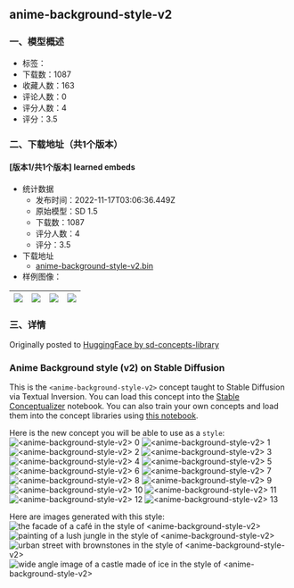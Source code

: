 ## anime-background-style-v2
### 一、模型概述

- 标签：
- 下载数：1087
- 收藏人数：163
- 评论人数：0
- 评分人数：4
- 评分：3.5

### 二、下载地址（共1个版本）

#### [版本1/共1个版本] learned embeds

- 统计数据
  - 发布时间：2022-11-17T03:06:36.449Z
  - 原始模型：SD 1.5
  - 下载数：1087
  - 评分人数：4
  - 评分：3.5
- 下载地址
  - [anime-background-style-v2.bin](https://civitai.com/api/download/models/914)
- 样例图像：

| <img src="https://image.civitai.com/xG1nkqKTMzGDvpLrqFT7WA/472e15ad-4b44-40c0-9516-40b84c032b00/width=450/7185.jpeg" /> | <img src="https://image.civitai.com/xG1nkqKTMzGDvpLrqFT7WA/68efdb7b-b804-46f0-4a6b-536ec9fbae00/width=450/7186.jpeg" /> | <img src="https://image.civitai.com/xG1nkqKTMzGDvpLrqFT7WA/bd209485-64bd-4abf-1248-cbc4160ab200/width=450/7187.jpeg" /> | <img src="https://image.civitai.com/xG1nkqKTMzGDvpLrqFT7WA/851470ee-905c-4dc5-1973-8391c5821c00/width=450/7188.jpeg" /> |
| ---- | ---- | ---- | ---- |


### 三、详情
<p>Originally posted to <a href="https://huggingface.co/sd-concepts-library/anime-background-style-v2">HuggingFace by sd-concepts-library</a></p><h3>Anime Background style (v2) on Stable Diffusion</h3>
<p>This is the <code>&#x3C;anime-background-style-v2></code> concept taught to Stable Diffusion via Textual Inversion. You can load this concept into the <a href="https://colab.research.google.com/github/huggingface/notebooks/blob/main/diffusers/stable_conceptualizer_inference.ipynb">Stable Conceptualizer</a> notebook. You can also train your own concepts and load them into the concept libraries using <a href="https://colab.research.google.com/github/huggingface/notebooks/blob/main/diffusers/sd_textual_inversion_training.ipynb">this notebook</a>.</p>
<p>Here is the new concept you will be able to use as a <code>style</code>:
<img src="https://huggingface.co/sd-concepts-library/anime-background-style-v2/resolve/main/concept_images/5.jpeg" alt="<anime-background-style-v2> 0">
<img src="https://huggingface.co/sd-concepts-library/anime-background-style-v2/resolve/main/concept_images/13.jpeg" alt="<anime-background-style-v2> 1">
<img src="https://huggingface.co/sd-concepts-library/anime-background-style-v2/resolve/main/concept_images/9.jpeg" alt="<anime-background-style-v2> 2">
<img src="https://huggingface.co/sd-concepts-library/anime-background-style-v2/resolve/main/concept_images/10.jpeg" alt="<anime-background-style-v2> 3">
<img src="https://huggingface.co/sd-concepts-library/anime-background-style-v2/resolve/main/concept_images/6.jpeg" alt="<anime-background-style-v2> 4">
<img src="https://huggingface.co/sd-concepts-library/anime-background-style-v2/resolve/main/concept_images/4.jpeg" alt="<anime-background-style-v2> 5">
<img src="https://huggingface.co/sd-concepts-library/anime-background-style-v2/resolve/main/concept_images/1.jpeg" alt="<anime-background-style-v2> 6">
<img src="https://huggingface.co/sd-concepts-library/anime-background-style-v2/resolve/main/concept_images/3.jpeg" alt="<anime-background-style-v2> 7">
<img src="https://huggingface.co/sd-concepts-library/anime-background-style-v2/resolve/main/concept_images/12.jpeg" alt="<anime-background-style-v2> 8">
<img src="https://huggingface.co/sd-concepts-library/anime-background-style-v2/resolve/main/concept_images/2.jpeg" alt="<anime-background-style-v2> 9">
<img src="https://huggingface.co/sd-concepts-library/anime-background-style-v2/resolve/main/concept_images/0.jpeg" alt="<anime-background-style-v2> 10">
<img src="https://huggingface.co/sd-concepts-library/anime-background-style-v2/resolve/main/concept_images/7.jpeg" alt="<anime-background-style-v2> 11">
<img src="https://huggingface.co/sd-concepts-library/anime-background-style-v2/resolve/main/concept_images/8.jpeg" alt="<anime-background-style-v2> 12">
<img src="https://huggingface.co/sd-concepts-library/anime-background-style-v2/resolve/main/concept_images/11.jpeg" alt="<anime-background-style-v2> 13"></p>
<p>Here are images generated with this style:
<img src="https://i.imgur.com/EE89tm9.png" alt="the facade of a café in the style of <anime-background-style-v2>">
<img src="https://i.imgur.com/peoQF5n.png" alt="painting of a lush jungle in the style of <anime-background-style-v2>">
<img src="https://i.imgur.com/zuFgFP9.png" alt="urban street with brownstones in the style of <anime-background-style-v2>">
<img src="https://i.imgur.com/uyopxyv.png" alt="wide angle image of a castle made of ice in the style of <anime-background-style-v2>"></p>

